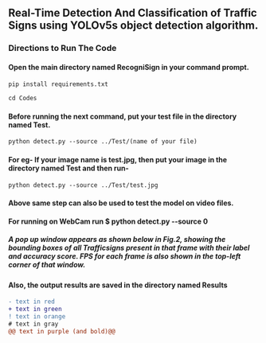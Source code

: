 ## Real-Time Detection And Classification of Traffic Signs using YOLOv5s object detection algorithm.

### Directions to Run The Code
#### Open the main directory named RecogniSign in your command prompt.
```diff 
pip install requirements.txt
```

```diff 
cd Codes
```
#### Before running the next command, put your test file in the directory named Test.
```diff
python detect.py --source ../Test/(name of your file)
````
#### For eg- If your image name is test.jpg, then put your image in the directory named Test and then run-
```diff
python detect.py --source ../Test/test.jpg
```
#### Above same step can also be used to test the model on video files.
#### For running on WebCam run $ python detect.py --source 0
##### A pop up window appears as shown below in Fig.2, showing the bounding boxes of all Trafficsigns present in that frame with their label and accuracy score. FPS for each frame is also shown in the top-left corner of that window.
#### Also, the output results are saved in the directory named Results

```diff
- text in red
+ text in green
! text in orange
# text in gray
@@ text in purple (and bold)@@
```
